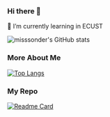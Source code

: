 ### Hi there 👋
🌱 I’m currently learning in ECUST
<!--
**misssonder/misssonder** is a ✨ _special_ ✨ repository because its `README.md` (this file) appears on your GitHub profile.

Here are some ideas to get you started:

- 🔭 I’m currently working on ...
- 🌱 I’m currently learning ...
- 👯 I’m looking to collaborate on ...
- 🤔 I’m looking for help with ...
- 💬 Ask me about ...
- 📫 How to reach me: ...
- 😄 Pronouns: ...
- ⚡ Fun fact: ...
-->
![misssonder's GitHub stats](https://github-readme-stats.vercel.app/api?username=misssonder&show_icons=true&theme=radical&count_private=true)
### More About Me

[![Top Langs](https://github-readme-stats.vercel.app/api/top-langs/?username=misssonder&theme=radical&show_icons=true&count_private=true&layout=compact)](https://github.com/anuraghazra/github-readme-stats)

### My Repo
[![Readme Card](https://github-readme-stats.vercel.app/api/pin/?username=misssonder&repo=vuetify-qq&theme=radical&show_icons=true&count_private=true)](https://github.com/misssonder/vuetify-qq)
